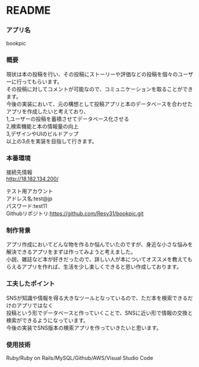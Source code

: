 # README

### アプリ名　
bookpic  


### 概要  
現状は本の投稿を行い、その投稿にストーリーや評価などの投稿を個々のユーザーに行ってもらいます。  
その投稿に対してコメントが可能なので、コミュニケーションを取ることができます。  
今後の実装において、元の構想として投稿アプリと本のデータベースを合わせたアプリを作成したいと考えており、  
1,ユーザーの投稿を蓄積させてデータベース化させる  
2,検索機能と本の情報量の向上  
3,デザインやUIのビルドアップ  
以上の3点を実装を目指して行きます。  


### 本番環境  
接続先情報  
http://18.182.134.200/

テスト用アカウント  
アドレス名:test@jp  
パスワード:test11  
Githubリポジトリ:https://github.com/Resy31/bookpic.git  


### 制作背景  
アプリ作成においてどんな物を作るか悩んでいたのですが、身近な小さな悩みを解決できるアプリをまずは作ってみようと考えました。  
小説、雑誌など本が好きだったので、詳しい人が本についてオススメを教えてもらえるアプリを作れば、生活を少し楽しくできると思い作成しております。

### 工夫したポイント  
SNSが知識や情報を得る大きなツールとなっているので、ただ本を検索できるだけのアプリではなく  
投稿という形でデータベースと作っていくことで、SNSに近い形で情報の交換と検索ができるようになっています。  
今後の実装でSNS版本の検索アプリを作っていきたいと思います。  

### 使用技術  
Ruby/Ruby on Rails/MySQL/Github/AWS/Visual Studio Code
